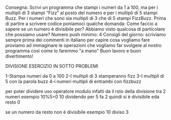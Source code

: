 Consegna: Scrivi un programma che stampi i numeri da 1 a 100, ma per i multipli di 3 stampi “Fizz” al posto del numero e per i multipli di 5 stampi Buzz. Per i numeri che sono sia multipli di 3 che di 5 stampi FizzBuzz.
Prima di partire a scrivere codice poniamoci qualche domanda:
Come faccio a sapere se un numero è divisibile per? Abbiamo visto qualcosa di particolare che possiamo usare?
Numero push minimo: 4
Consigli del giorno:
scriviamo sempre prima dei commenti in italiano per capire cosa vogliamo fare
proviamo ad immaginare le operazioni che vogliamo far svolgere al nostro programma così come lo faremmo "a mano"
Buon lavoro e buon divertimento! 

DIVISIONE ESERCIZIO IN SOTTO PROBLEMI

1-Stampa numeri da 0 a 100
2-I multipli di 3 stamperanno fizz
3-I multipli di 5 con la parola buzz
4-i numeri multipli di entrambi con fizzbuzz

per poter dividere uso operatore modulo 
infatti da il rsto della divisione tra 2 numeri 
esempio 
10%5=0
10 dividendo per 5 fa 2 quindi si è divisibile eda resto 0

se un numero da resto non è divisibile 
esempio 10 diviso 3






